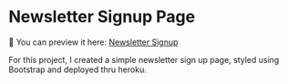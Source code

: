 # Newsletter Signup Page

💾 You can preview it here: [Newsletter Signup](https://cryptic-inlet-32489.herokuapp.com/)

For this project, I created a simple newsletter sign up page, styled using Bootstrap and deployed thru heroku.

<img src="">
